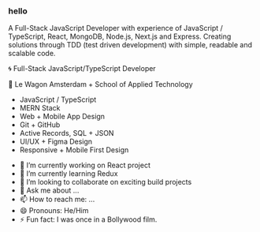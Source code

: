 ### hello

A Full-Stack JavaScript Developer with experience of JavaScript / TypeScript, React, MongoDB, Node.js, Next.js and Express. Creating solutions through TDD (test driven development) with simple, readable and scalable code.

:cyclone: Full-Stack JavaScript/TypeScript Developer


:school_satchel: Le Wagon Amsterdam + School of Applied Technology </SALT>


* JavaScript / TypeScript
* MERN Stack
* Web + Mobile App Design
* Git + GitHub
* Active Records, SQL + JSON
* UI/UX + Figma Design
* Responsive + Mobile First Design

- 🔭 I’m currently working on React project
- 🌱 I’m currently learning Redux
- 👯 I’m looking to collaborate on exciting build projects
- 💬 Ask me about ...
- 📫 How to reach me: ...
- 😄 Pronouns: He/Him
- ⚡ Fun fact: I was once in a Bollywood film.


